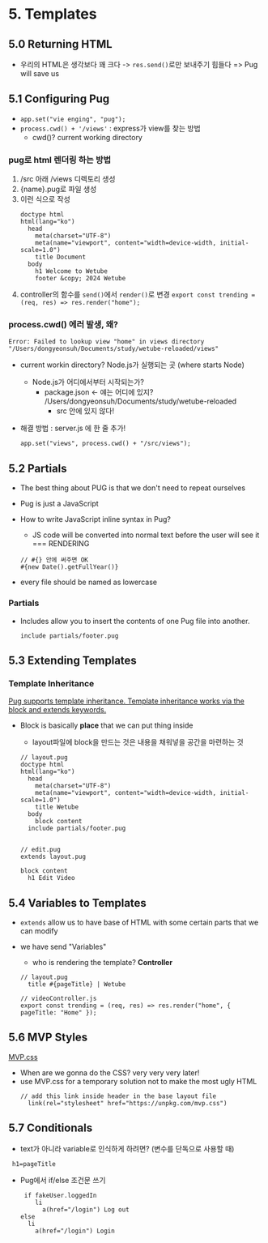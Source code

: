 # 5. Templates

## 5.0 Returning HTML

- 우리의 HTML은 생각보다 꽤 크다 -> `res.send()`로만 보내주기 힘들다
  => Pug will save us

## 5.1 Configuring Pug

- `app.set("vie enging", "pug");`
- `process.cwd() + '/views'` : express가 view를 찾는 방법
  - cwd()? current working directory

### pug로 html 렌더링 하는 방법

1. /src 아래 /views 디렉토리 생성
2. {name}.pug로 파일 생성
3. 이런 식으로 작성
   ```
   doctype html
   html(lang="ko")
     head
       meta(charset="UTF-8")
       meta(name="viewport", content="width=device-width, initial-scale=1.0")
       title Document
     body
       h1 Welcome to Wetube
       footer &copy; 2024 Wetube
   ```
4. controller의 함수를 `send()`에서 `render()`로 변경
   `export const trending = (req, res) => res.render("home");`

### process.cwd() 에러 발생, 왜?

`Error: Failed to lookup view "home" in views directory "/Users/dongyeonsuh/Documents/study/wetube-reloaded/views"`

- current workin directory? Node.js가 실행되는 곳 (where starts Node)

  - Node.js가 어디에서부터 시작되는가?
    - package.json <- 얘는 어디에 있지? /Users/dongyeonsuh/Documents/study/wetube-reloaded
      - src 안에 있지 않다!

- 해결 방법 : server.js 에 한 줄 추가!
  ```
  app.set("views", process.cwd() + "/src/views");
  ```

## 5.2 Partials

- The best thing about PUG is that we don't need to repeat ourselves
- Pug is just a JavaScript

- How to write JavaScript inline syntax in Pug?

  - JS code will be converted into normal text before the user will see it === RENDERING

  ```
  // #{} 안에 써주면 OK
  #{new Date().getFullYear()}
  ```

- every file should be named as lowercase

### Partials

- Includes allow you to insert the contents of one Pug file into another.
  ```
  include partials/footer.pug
  ```

## 5.3 Extending Templates

### Template Inheritance

[Pug supports template inheritance. Template inheritance works via the block and extends keywords.](https://pugjs.org/language/inheritance.html)

- Block is basically **place** that we can put thing inside

  - layout파일에 block을 만드는 것은 내용을 채워넣을 공간을 마련하는 것

  ```
  // layout.pug
  doctype html
  html(lang="ko")
    head
      meta(charset="UTF-8")
      meta(name="viewport", content="width=device-width, initial-scale=1.0")
      title Wetube
    body
      block content
    include partials/footer.pug


  // edit.pug
  extends layout.pug

  block content
    h1 Edit Video
  ```

## 5.4 Variables to Templates

- `extends` allow us to have base of HTML with some certain parts that we can modify

- we have send "Variables"

  - who is rendering the template? **Controller**

  ```
  // layout.pug
    title #{pageTitle} | Wetube

  // videoController.js
  export const trending = (req, res) => res.render("home", { pageTitle: "Home" });
  ```

## 5.6 MVP Styles

[MVP.css](https://andybrewer.github.io/mvp/)

- When are we gonna do the CSS? very very very later!
- use MVP.css for a temporary solution not to make the most ugly HTML
  ```
  // add this link inside header in the base layout file
    link(rel="stylesheet" href="https://unpkg.com/mvp.css")
  ```

## 5.7 Conditionals

- text가 아니라 variable로 인식하게 하려면? (변수를 단독으로 사용할 때)

```
 h1=pageTitle
```

- Pug에서 if/else 조건문 쓰기
  ```
   if fakeUser.loggedIn
      li
        a(href="/login") Log out
  else
    li
      a(href="/login") Login
  ```
